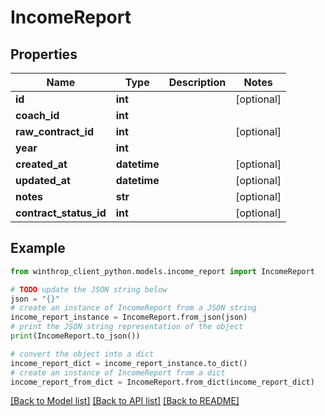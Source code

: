 # IncomeReport


## Properties

Name | Type | Description | Notes
------------ | ------------- | ------------- | -------------
**id** | **int** |  | [optional] 
**coach_id** | **int** |  | 
**raw_contract_id** | **int** |  | [optional] 
**year** | **int** |  | 
**created_at** | **datetime** |  | [optional] 
**updated_at** | **datetime** |  | [optional] 
**notes** | **str** |  | [optional] 
**contract_status_id** | **int** |  | [optional] 

## Example

```python
from winthrop_client_python.models.income_report import IncomeReport

# TODO update the JSON string below
json = "{}"
# create an instance of IncomeReport from a JSON string
income_report_instance = IncomeReport.from_json(json)
# print the JSON string representation of the object
print(IncomeReport.to_json())

# convert the object into a dict
income_report_dict = income_report_instance.to_dict()
# create an instance of IncomeReport from a dict
income_report_from_dict = IncomeReport.from_dict(income_report_dict)
```
[[Back to Model list]](../README.md#documentation-for-models) [[Back to API list]](../README.md#documentation-for-api-endpoints) [[Back to README]](../README.md)


